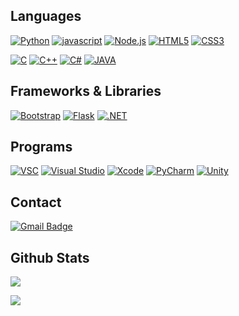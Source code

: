 ## Languages
[![Python](https://img.shields.io/badge/Python-306998?style=for-the-badge&logo=Python&logoColor=white)](https://www.python.org)
[![javascript](https://img.shields.io/badge/Javascript-F7DF1E?style=for-the-badge&logo=Javascript&logoColor=black)](https://www.javascript.com)
[![Node.js](https://img.shields.io/badge/Node.js-339933?style=for-the-badge&logo=node.js&logoColor=white)](https://nodejs.org)
[![HTML5](https://img.shields.io/badge/HTML5-E34C26.svg?style=for-the-badge&logo=html5&logoColor=white)]()
[![CSS3](https://img.shields.io/badge/CSS3-264DE4.svg?style=for-the-badge&logo=css3&logoColor=white)]()

[![C](https://img.shields.io/badge/C-A8B9CC?style=for-the-badge&logo=C&logoColor=white)]()
[![C++](https://img.shields.io/badge/C++-1F2F57.svg?style=for-the-badge&logo=c%2B%2B)]()
[![C#](https://img.shields.io/badge/C%23-purple.svg?style=for-the-badge&logo=c-sharp)]()
[![JAVA](https://img.shields.io/badge/JAVA-F89820.svg?style=for-the-badge&logo=java&logoColor=white)](https://www.java.com)

## Frameworks & Libraries
[![Bootstrap](https://img.shields.io/badge/BOOTSTRAP-563D7C.svg?style=for-the-badge&logo=bootstrap&logoColor=white)](https://getbootstrap.com/)
[![Flask](https://img.shields.io/badge/FLASK-black.svg?style=for-the-badge&logo=flask&logoColor=white)](https://flask.palletsprojects.com/)
[![.NET](https://img.shields.io/badge/.NET-8A28E2.svg?style=for-the-badge&logo=.NET&logoColor=white)](https://docs.microsoft.com/dotnet/)

## Programs
[![VSC](https://img.shields.io/badge/VSC-0078D7.svg?style=for-the-badge&logo=Visual%20Studio%20Code&logoColor=white)](https://code.visualstudio.com/)
[![Visual Studio](https://img.shields.io/badge/Visual%20Studio-5d2b90.svg?style=for-the-badge&logo=Visual%20Studio&logoColor=white)](https://visualstudio.microsoft.com/)
[![Xcode](https://img.shields.io/badge/Xcode-007ACC.svg?style=for-the-badge&logo=xcode&logoColor=white)](https://developer.apple.com/xcode/)
[![PyCharm](https://img.shields.io/badge/PyCharm-mint.svg?style=for-the-badge&logo=pycharm&logoColor=white)](https://www.jetbrains.com/pycharm/)
[![Unity](https://img.shields.io/badge/UNITY-black.svg?style=for-the-badge&logo=unity&logoColor=white)](https://unity.com/)

## Contact
[![Gmail Badge](https://img.shields.io/badge/Gmail-d14836?style=for-the-badge&logo=Gmail&logoColor=white&link=mailto:kmj57667@gmail.com)](mailto:diazxc1010@gmail.com)

## Github Stats
![](https://github-readme-stats.vercel.app/api?username=qwertyuiop0011&show_icons=true&bg_color=30,e96443,904e95&title_color=fff&text_color=fff)

![](https://github-readme-stats.vercel.app/api/top-langs/?username=qwertyuiop0011&langs_count=10&layout=compact&bg_color=30,e96443,904e95&title_color=fff&text_color=fff)
